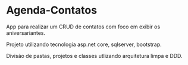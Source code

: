 # Agenda-Contatos

App para realizar um CRUD de contatos com foco em exibir os aniversariantes.

Projeto utilizando tecnologia asp.net core, sqlserver, bootstrap.

Divisão de pastas, projetos e classes utlizando arquitetura limpa e DDD.
